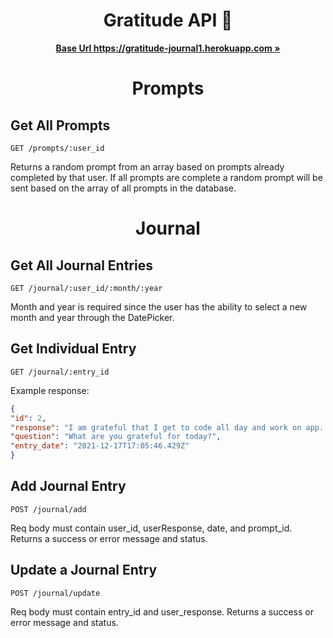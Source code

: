 <h1 align="center">Gratitude API 📕 </h1>
<p align="center">
  <a href="https://gratitude-journal1.herokuapp.com/"><strong>Base Url  https://gratitude-journal1.herokuapp.com »</strong></a>
</p>

<h1 align="center">Prompts</h1>

## Get All Prompts

`GET /prompts/:user_id`

Returns a random prompt from an array based on prompts already completed by that user. If all prompts are complete a random prompt will be sent based on the array of all prompts in the database.

<h1 align="center">Journal </h1>

## Get All Journal Entries

`GET /journal/:user_id/:month/:year`

Month and year is required since the user has the ability to select a new month and year through the DatePicker. 

## Get Individual Entry

`GET /journal/:entry_id`

Example response:

```json
{
"id": 2,
"response": "I am grateful that I get to code all day and work on app. AND IT IS FRIDAY!",
"question": "What are you grateful for today?",
"entry_date": "2021-12-17T17:05:46.429Z"
}
```

## Add Journal Entry

`POST /journal/add`

Req body must contain user_id, userResponse, date, and prompt_id. Returns a success or error message and status. 

## Update a Journal Entry

`POST /journal/update`

Req body must contain entry_id and user_response. Returns a success or error message and status. 